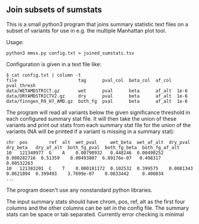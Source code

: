 ## Join subsets of sumstats

This is a small python3 program that joins summary statistic text files on a subset of variants for use in e.g. the multiple Manhattan plot tool. 

Usage:
```
python3 mmss.py config.txt > joined_sumstats.tsv
```

Configuration is given in a text file like:

```
$ cat config.txt | column -t
file                       tag      pval_col  beta_col  af_col  pval_thresh
data/WETAMDSTRICT.gz       wet      pval      beta      af_alt  1e-6
data/DRYAMDSTRICTV2.gz     dry      pval      beta      af_alt  1e-6
data/finngen_R9_H7_AMD.gz  both_fg  pval      beta      af_alt  1e-6
```

The program will read all variants below the given significance threshold in each configured summary stat file.
It will then take the union of these variants and print out stats from each summary stat file for the union of the variants
(NA will be printed if a variant is missing in a summary stat):

```
chr  pos        ref  alt  wet_pval     wet_beta  wet_af_alt  dry_pval     dry_beta   dry_af_alt  both_fg_pval  both_fg_beta  both_fg_af_alt
10   121340977  G    A    0.00798932   0.448246  0.00490252  0.000282716  0.51359    0.00493807  6.89176e-07   0.498317      0.00532263
10   121383201  C    T    0.000181172  0.102532  0.399575    0.0081343    0.0621894  0.399493    3.7699e-07    0.0833442     0.400034
...
```

The program doesn't use any nonstandard python libraries.  

The input summary stats should have chrom, pos, ref, alt as the first four columns and the other columns can be set in the config file. The summary stats can be space or tab separated. Currently error checking is minimal

